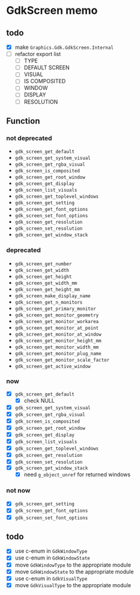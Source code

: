 GdkScreen memo
==============

todo
----

* [x] make `Graphics.Gdk.GdkScreen.Internal`
* [ ] refactor export list
	+ [ ] TYPE
	+ [ ] DEFAULT SCREEN
	+ [ ] VISUAL
	+ [ ] IS COMPOSITED
	+ [ ] WINDOW
	+ [ ] DISPLAY
	+ [ ] RESOLUTION

Function
--------

### not deprecated

* `gdk_screen_get_default`
* `gdk_screen_get_system_visual`
* `gdk_screen_get_rgba_visual`
* `gdk_screen_is_composited`
* `gdk_screen_get_root_window`
* `gdk_screen_get_display`
* `gdk_screen_list_visuals`
* `gdk_screen_get_toplevel_windows`
* `gdk_screen_get_setting`
* `gdk_screen_get_font_options`
* `gdk_screen_set_font_options`
* `gdk_screen_get_resolution`
* `gdk_screen_set_resolution`
* `gdk_screen_get_window_stack`

### deprecated

* `gdk_screen_get_number`
* `gdk_screen_get_width`
* `gdk_screen_get_height`
* `gdk_screen_get_width_mm`
* `gdk_screen_get_height_mm`
* `gdk_screen_make_display_name`
* `gdk_screen_get_n_monitors`
* `gdk_screen_get_primary_monitor`
* `gdk_screen_get_monitor_geometry`
* `gdk_screen_get_monitor_workarea`
* `gdk_screen_get_monitor_at_point`
* `gdk_screen_get_monitor_at_window`
* `gdk_screen_get_monitor_height_mm`
* `gdk_screen_get_monitor_width_mm`
* `gdk_screen_get_monitor_plug_name`
* `gdk_screen_get_monitor_scale_factor`
* `gdk_screen_get_active_window`

### now

* [x] `gdk_screen_get_default`
	+ [x] check NULL
* [x] `gdk_screen_get_system_visual`
* [x] `gdk_screen_get_rgba_visual`
* [x] `gdk_screen_is_composited`
* [x] `gdk_screen_get_root_window`
* [x] `gdk_screen_get_display`
* [x] `gdk_screen_list_visuals`
* [x] `gdk_screen_get_toplevel_windows`
* [x] `gdk_screen_get_resolution`
* [x] `gdk_screen_set_resolution`
* [x] `gdk_screen_get_window_stack`
	+ [x] need `g_object_unref` for returned windows

### not now

* [x] `gdk_screen_get_setting`
* [x] `gdk_screen_get_font_options`
* [x] `gdk_screen_set_font_options`

todo
----

* [x] use c-enum in `GdkWindowType`
* [x] use c-enum in `GdkWindowState`
* [x] move `GdkWindowType` to the appropriate module
* [x] move `GdkWindowState` to the appropriate module
* [x] use c-enum in `GdkVisualType`
* [x] move `GdkVisualType` to the appropriate module
